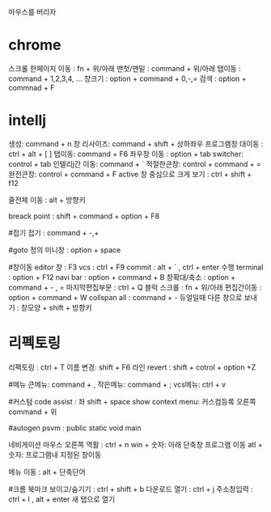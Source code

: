 

마우스를 버리자

# chrome
스크롤 한페이지 이동 : fn + 위/아래
맨첫/맨밑 : command + 위/아래
탭이동  : command + 1,2,3,4, ...
창크기 : option + command + 0,-,=
검색 : option + commnad  + F

# intellj
생성: command + n
창 리사이즈: command + shift + 상하좌우
프로그램창 대이동 : ctrl + alt + [ ]
탭이동: command  + F6
좌우창 이동 : option + tab
switcher: control + tab
인텔리j간 이동:  command + `
적절한큰창: control + command + =
완전큰창: control + command + F
active 창 중심으로 크게 보기  : ctrl + shift + f12

줄전체 이동 : alt +  방향키

breack point : shift + command + option + F8

#접기
접기 : command  + -,+

#goto
정의 미니창  : option + space

#창이동
editor 창 : F3
vcs : ctrl + F9
commit : alt + `  , ctrl + enter 수행
terminal : option + F12
navi bar : option + command  + B
창확대/축소 : option + command  + - , =
마지막편집부문 : ctrl + Q
블럭 스크롤 : fn + 위/아래
편집간이동 : option + command  + W
collspan all : command + -
듀얼일때 다른 창으로 보내기 : 창모양 + shift + 방향키

# 리펙토링
리펙토링 : ctrl + T
이름 변경: shift + F6
라인 revert : shift + cotrol + option +Z

#메뉴
큰메뉴: command + ,
작은메뉴: command + ;
vcs메뉴: ctrl + v

#커스텀
code assist : 좌 shift + space
show context menu: 커스컴등록 오른쪽 command + 위

#autogen
psvm : public static void main

네비게이션 마우스 오른쪽 역활 :  ctrl + n
win + 숫자: 아래 단축창 프로그램 이동
atl + 숫자: 프로그램내 지정된 창이동

메뉴 이동 : alt + 단축단어


#크롬
북마크 보이고/숨기기 : ctrl + shift + b
다운로드 열기 : ctrl + j
주소창입력 : ctrl + l , alt + enter  새 탭으로 열기